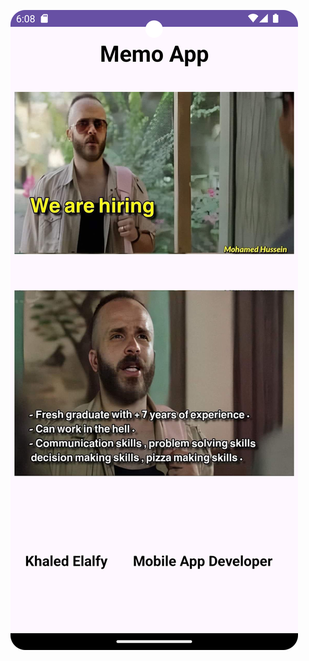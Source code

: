 ![alt text](https://github.com/KhaledElalfy1/Memo-Android-App/blob/master/Screenshot_20240504_180830.png?raw=true)
